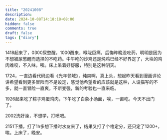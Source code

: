 ```yaml
---
title: "20241008"
description: 
date: 2024-10-08T14:18:18+08:00
hidden: false
comments: true
draft: false
tags: ["diary"]
---
```

1418起来了，0300尿憋醒，1000醒来，喉咙巨痛，后悔昨晚没吃药，明明是因为不想被尿憋醒而选择的不吃药。中午吃的炒鸡还是炖鸡已经不好界定了，大块的鸡肉难咬，不入味，唉。床上呆着好舒服，特别是这种阴天。

1724，一直边看代码边看《光年领域》，纯爽啊，真上头，想起昨天看到漫画评论讲希望看到更多冒险而不是设定，感觉他希望看的应该就是这种，人设描写的不多，就一直冒险一直爽，不断变强，新的考验也一直来临。

1926起来吃了粽子鸡蛋鸡肉，下午吃了白象小汤面，唉，一直吃。今天不出门了。

2002洗好澡，不想学，打喷吧。

2151下播，打了1h多想下播时水友来了，结果又打了个格定分，还只定了1200+，唉。上床了，晚安。
